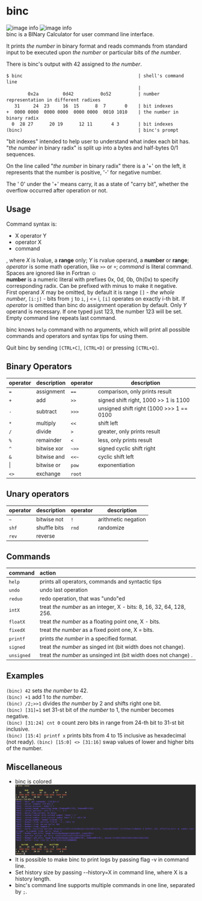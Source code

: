 # binc
![image info](https://img.shields.io/badge/status-not%20ready-red)
![image info](https://img.shields.io/badge/cargo-1.54.0&ndash;nightly-blue)  
binc is a BINary Calculator for user command line interface.

It prints *the number* in binary format and reads commands from standard input to be executed upon *the number* or particular bits of *the number*.

There is binc's output with 42 assigned to *the number*.
```text
$ binc                                           | shell's command line
                                                 |
        0x2a         0d42          0o52          | number representation in different radixes
   31     24  23     16  15      8  7       0    | bit indexes
+  0000 0000  0000 0000  0000 0000  0010 1010    | the number in binary radix
  0  28 27      20 19      12 11       4 3       | bit indexes
(binc)                                           | binc's prompt
```

"bit indexes" intended to help user to understand what index each bit has. "*the number* in binary radix" is split up into a bytes and half-bytes 0/1 sequences.

On the line called "*the number* in binary radix" there is a '+' on the left, it represents that the number is positive, '-' for negative number.

The '  0' under the '+' means carry, it as a state of "carry bit", whether the overflow occurred after operation or not.

## Usage
Command syntax is:  
 - X operator Y
 - operator X
 - command

, where *X* is lvalue, a **range** only; *Y* is rvalue operand, a **number** or **range**; *operator* is some math operation, like `>>` or `+`; *command* is literal command.
Spaces are ignored like in Fortran ☺️  
**number** is a numeric literal with prefixes 0x, 0d, 0b, 0h(0x) to specify corresponding radix. Can be prefixed with minus to make it negative.  
First operand *X* may be omitted, by default it is range `[]` - *the whole number*, `[i:j]` - bits from `j` to `i`, j <= i, `[i]` operates on exactly i-th bit. If *operator* is omitted than binc do assignment operation by default. Only *Y* operand is necessary. If one typed just 123, the number 123 will be set.  
Empty command line repeats last command.

binc knows `help` command with no arguments, which will print all possible commands and operators and syntax tips for using them.

Quit binc by sending `[CTRL+C]`, `[CTRL+D]` or pressing `[CTRL+Q]`.

## Binary Operators
| operator | description | operator | description                              |
|----------|:------------|:---------|------------------------------------------|
| `=`      | assignment  | `==`     | comparison, only prints result           |
| `+`      | add         | `>>`     | signed shift right, 1000 >> 1 is 1100    |
| `-`      | subtract    | `>>>`    | unsigned shift right (1000 >>> 1 == 0100 |
| `*`      | multiply    | `<<`     | shift left                               |
| `/`      | divide      | `>`      | greater, only prints result              |
| `%`      | remainder   | `<`      | less, only prints result                 |
| `^`      | bitwise xor | `~>>`    | signed cyclic shift right                |
| `&`      | bitwise and | `<<~`    | cyclic shift left                        |
| &#124;   | bitwise or  | `pow`    | exponentiation                           |
| `<>`     | exchange    | `root`   |                                          |

## Unary operators
| operator | description  | operator | description         |
|----------|:-------------|:---------|---------------------|
| `~`      | bitwise not  | `!`      | arithmetic negation |
| `shf`    | shuffle bits | `rnd`    | randomize           |
| `rev`    | reverse      |          |                     |

## Commands
| command    | action                                                               |
|------------|:---------------------------------------------------------------------|
| `help`     | prints all operators, commands and syntactic tips                    |
| `undo`     | undo last operation                                                  |
| `reduo`    | redo operation, that was "undo"ed                                    |
| `intX`     | treat *the number* as an integer, X - bits: 8, 16, 32, 64, 128, 256. |
| `floatX`   | treat *the number* as a floating point one, X - bits.                |
| `fixedX`   | treat *the number* as a fixed point one, X = bits.                   |
| `printf`   | prints *the number* in a specified format.                           |
| `signed`   | treat *the number* as singed int (bit width does not change).        |
| `unsigned` | treat *the number* as unsinged int (bit width does not change) .     |

## Examples
`(binc) 42` sets *the number* to 42.  
`(binc) +1` add 1 to *the number*.  
`(binc) /2;>>1` divides *the number* by 2 and shifts right one bit.  
`(binc) [31]=1` set 31-st bit of *the number* to 1, the number becomes negative.  
`(binc) [31:24] cnt 0` count zero bits in range from 24-th bit to 31-st bit inclusive.  
`(binc) [15:4] printf x` prints bits from 4 to 15 inclusive as hexadecimal (not ready).
`(binc) [15:0] <> [31:16]` swap values of lower and higher bits of the number.

## Miscellaneous
- binc is colored
![image info](./pictures/binc-output.png)
- It is possible to make binc to print logs by passing flag -v in command line.  
- Set history size by passing --history=X in command line, where X is a history length.
- binc's command line supports multiple commands in one line, separated by `;`.